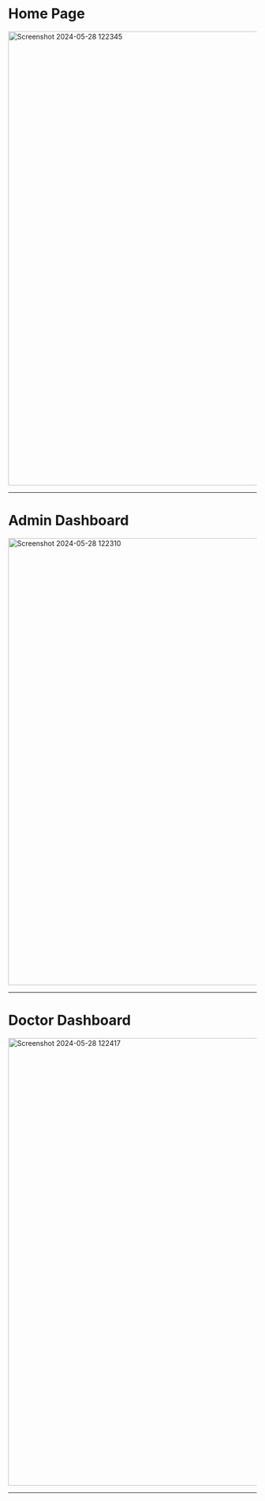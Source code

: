 # Home Page
<img width="921" alt="Screenshot 2024-05-28 122345" src="https://github.com/annanya-mathur/HealthSync/assets/68476475/d20bfa4d-4d7f-4d58-9278-8975e7cb63e3">

<hr>

# Admin Dashboard
<img width="907" alt="Screenshot 2024-05-28 122310" src="https://github.com/annanya-mathur/HealthSync/assets/68476475/99d689b0-4825-4669-9d65-cbbebb3d4ace">

<hr>

# Doctor Dashboard
<img width="908" alt="Screenshot 2024-05-28 122417" src="https://github.com/annanya-mathur/HealthSync/assets/68476475/662c6739-9664-4772-aad9-b9edd0f9bca9">

<hr>
